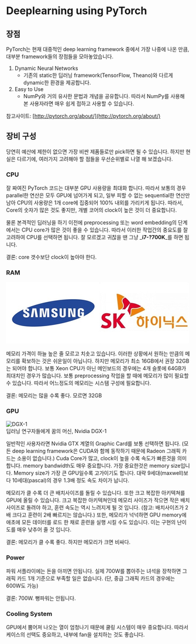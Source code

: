 # Deeplearning using PyTorch

## 장점

PyTorch는 현재 대중적인 deep learning framework 중에서 가장 나중에 나온 만큼, 대부분 framework들의 장점들을 모아놓았습니다.

1. Dynamic Neural Networks
   * 기존의 static한 딥러닝 framework\(TensorFlow, Theano\)와 다르게 dynamic한 환경을 제공합니다.
2. Easy to Use
   * NumPy와 거의 유사한 문법과 개념을 공유합니다. 따라서 NumPy를 사용해 본 사용자라면 매우 쉽게 접하고 사용할 수 있습니다.

참고사이트: [http://pytorch.org/about/](http://pytorch.org/about/)

## 장비 구성

당연히 예산에 제한이 없으면 가장 비싼 제품들로만 pick하면 될 수 있습니다. 하지만 현실은 다르기에, 여러가지 고려해야 할 점들을 우선순위별로 나열 해 보겠습니다.

### CPU

잘 짜여진 PyTorch 코드는 대부분 GPU 사용량을 최대화 합니다. 따라서 보통의 경우 parallel한 연산은 모두 GPU에 넘어가게 되고, 일부 피할 수 없는 sequential한 연산만 남아 CPU의 사용량은 1개 core에 집중되어 100% 내외를 가리키게 됩니다. 따라서, Core의 숫자가 많은 것도 좋지만, 개별 코어의 clock이 높은 것이 더 중요합니다.

물론 본격적인 딥러닝을 하기 이전에 preprocessing 또는 word embedding의 단계에서는 CPU core가 많은 것이 좋을 수 있습니다. 따라서 이러한 작업간의 중요도를 잘 고려하여 CPU를 선택하면 됩니다. 잘 모르겠고 귀찮을 땐 그냥 _**i7-?700K**_를 하면 됩니다.

결론: core 갯수보단 clock이 높아야 한다.

### RAM

![](/assets/pytorch-intro-ram.png)

메모리 가격이 하늘 높은 줄 모르고 치솟고 있습니다. 이러한 상황에서 원하는 만큼의 메모리를 확보하는 것은 쉬운일이 아닙니다. 하지만 메모리가 최소 16GB에서 권장 32GB는 되어야 합니다. 보통 Xeon CPU가 아닌 메인보드의 경우에는 4개 슬롯에 64GB가 최대치인 경우가 많습니다. 보통 preprocessing 작업을 할 때에 메모리가 많이 필요할 수 있습니다. 따라서 어느정도의 메모리는 시스템 구성에 필요합니다.

결론: 메모리는 많을 수록 좋다. 모르면 32GB

### GPU

![DGX-1](http://images.nvidia.com/content/technologies/deep-learning/images/dgx-1-front.jpg)  
딥러닝 연구자들에게 꿈의 머신, Nvidia DGX-1

일반적인 사용자라면 Nvidia GTX 계열의 Graphic Card를 보통 선택하면 됩니다. \(모든 deep learning framework은 CUDA와 함께 동작하기 때문에 Radeon 그래픽 카드는 소용이 없습니다.\) Cuda Core가 많고, clock이 높을 수록 속도가 빠른것을 의미합니다. memory bandwidth도 매우 중요합니다. 가장 중요한것은 memory size입니다. Memory size가 가장 큰 GPU일수록 고가이기도 합니다. 대략 9세대\(maxwell\)보다 10세대\(pascal\)의 경우 1.3배 정도 속도 차이가 납니다.

메모리가 클 수록 더 큰 배치사이즈를 돌릴 수 있습니다. 또한 크고 복잡한 아키텍쳐를 GPU에 올릴 수 있습니다. 크고 복잡한 아키텍쳐인데 메모리 사이즈가 작으면 작은 배치사이즈로 돌려야 하고, 훈련 속도는 역시 느려지게 될 것 입니다. \(참고: 배치사이즈가 2배 크다고 훈련이 2배 빠르지는 않습니다.\) 또한, 메모리가 넉넉하면 GPU memory에 애초에 모든 데이터를 로드 한 채로 훈련을 실행 시킬 수도 있습니다. 이는 구현의 난이도를 매우 낮추어 줄 것 입니다.

결론: 메모리가 클 수록 좋다. 하지만 메모리가 크면 비싸다.

### Power

파워 서플라이에는 돈을 아끼면 안됩니다. 실제 700W를 뽑아주는 녀석을 장착하면 그래픽 카드 1개 기준으로 부족할 일은 없습니다. \(단, 중급 그래픽 카드의 경우에는 600W도 가능\)

결론: 700W. 뻥파워는 안됩니다.

### Cooling System

GPU에서 뿜어져 나오는 열이 엄청나기 때문에 쿨링 시스템이 매우 중요합니다. 따라서 케이스의 선택도 중요하고, 내부에 fan을 설치하는 것도 좋습니다.


